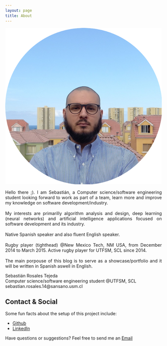 ```yaml
---
layout: page
title: About
---
```

 <img src="/assets/profile.png" alt="Profile" class="center"> 

<p align=justify>
Hello there ;). I am Sebastián, a Computer science/software engineering student looking forward to work as part of a team, learn more and improve my knowledge on software development/industry.<br/>

<br/>
My interests are primarilly algorithm analysis and design, deep learning (neural networks) and artificial intelligence applications focused on software development and its industry.<br/>

<br/>
Native Spanish speaker and also fluent English speaker.<br/>

<br/>
Rugby player (tighthead) @New Mexico Tech, NM USA, from December 2014 to March 2015. Active rugby player for UTFSM, SCL since 2014.<br/>

<br/>
The main porpouse of this blog is to serve as a showcase/portfolio and it will be written in Spanish aswell in English.<br/>
</p>

<p class="message" align=justify>
Sebastián Rosales Tejeda <br/>
Computer science/software engineering student @UTFSM, SCL<br/>
sebastian.rosales.14@sansano.usm.cl
</p>

## Contact & Social

Some fun facts about the setup of this project include:

- [Github](https://jekyllrb.com)
- [LinkedIn](https://pages.github.com)

Have questions or suggestions? Feel free to send me an [Email](mailto:sebastian.rosales.14@sansano.usm.cl)
